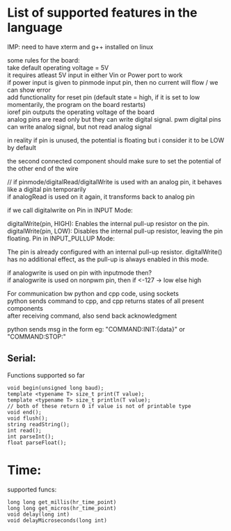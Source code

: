 # List of supported features in the language

IMP: need to have xterm and g++ installed on linux  

some rules for the board:  
take default operating voltage = 5V  
it requires atleast 5V input in either Vin or Power port to work  
if power input is given to pinmode input pin, then no current will flow / we can  show error  
add functionality for reset pin (default state = high, if it is set to low momentarily, the program on the board restarts)  
ioref pin outputs the operating voltage of the board  
analog pins are read only but they can write digital signal. pwm digital pins can write analog signal, but not read analog signal  

in reality if pin is unused, the potential is floating but i consider it to be LOW by default
  
the second connected component should make sure to set the potential of the other end of the wire

// if pinmode/digitalRead/digitalWrite is used with an analog pin, it behaves like a digital pin temporarily   
if analogRead is used on it again, it transforms back to analog pin  


if we call digitalwrite on Pin in INPUT Mode:

digitalWrite(pin, HIGH): Enables the internal pull-up resistor on the pin.
digitalWrite(pin, LOW): Disables the internal pull-up resistor, leaving the pin floating.
Pin in INPUT_PULLUP Mode:

The pin is already configured with an internal pull-up resistor.
digitalWrite() has no additional effect, as the pull-up is always enabled in this mode.


if analogwrite is used on pin with inputmode then?  
if analogwrite is used on nonpwm pin, then if <-127 -> low else high  

For communication bw python and cpp code, using sockets  
python sends command to cpp, and cpp returns states of all present components  
after receiving command, also send back acknowledgment  

python sends msg in the form eg: "COMMAND:INIT:{data}" or "COMMAND:STOP:"


## Serial:

Functions supported so far
```
void begin(unsigned long baud);
template <typename T> size_t print(T value);
template <typename T> size_t println(T value);
// both of these return 0 if value is not of printable type
void end();
void flush();
string readString();
int read();
int parseInt();
float parseFloat();
```
# Time:  
supported funcs:
```
long long get_millis(hr_time_point)
long long get_micros(hr_time_point)
void delay(long int)
void delayMicroseconds(long int)
```
